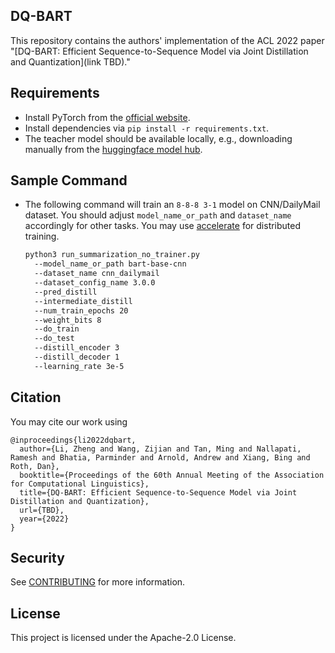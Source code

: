 ## DQ-BART
This repository contains the authors' implementation of the ACL 2022 paper "[DQ-BART: Efficient Sequence-to-Sequence Model via
Joint Distillation and Quantization](link TBD)."

## Requirements
- Install PyTorch from the [official website](https://pytorch.org/get-started/locally/).
- Install dependencies via `pip install -r requirements.txt`. 
- The teacher model should be available locally, e.g., downloading manually from the [huggingface model hub](https://huggingface.co/models).

## Sample Command
- The following command will train an `8-8-8 3-1` model on CNN/DailyMail dataset. You should adjust `model_name_or_path` and `dataset_name` accordingly for other tasks. You may use [accelerate](https://github.com/huggingface/accelerate) for distributed training. 
    ```bash
    python3 run_summarization_no_trainer.py 
      --model_name_or_path bart-base-cnn 
      --dataset_name cnn_dailymail 
      --dataset_config_name 3.0.0 
      --pred_distill 
      --intermediate_distill 
      --num_train_epochs 20 
      --weight_bits 8 
      --do_train 
      --do_test 
      --distill_encoder 3 
      --distill_decoder 1 
      --learning_rate 3e-5
    ```
## Citation
You may cite our work using
```
@inproceedings{li2022dqbart,
  author={Li, Zheng and Wang, Zijian and Tan, Ming and Nallapati, Ramesh and Bhatia, Parminder and Arnold, Andrew and Xiang, Bing and Roth, Dan},
  booktitle={Proceedings of the 60th Annual Meeting of the Association for Computational Linguistics},
  title={DQ-BART: Efficient Sequence-to-Sequence Model via Joint Distillation and Quantization},
  url={TBD},
  year={2022}
}
```


## Security

See [CONTRIBUTING](CONTRIBUTING.md#security-issue-notifications) for more information.

## License

This project is licensed under the Apache-2.0 License.
